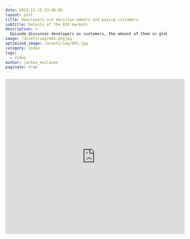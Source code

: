 ```yaml
---
date: 2019-11-15 23:48:05
layout: post
title: Developers are decision makers and paying customers
subtitle: Details of the B2D markets
description: >-
  Episode discusses developers as customers, the amount of them in global level, their purchase capability and suggestion of B2D Product Strategy
image: /assets/img/001.pngjpg
optimized_image: /assets/img/001.jpg
category: Video
tags:
  - Video
author: jarkko_moilanen
paginate: true
---
```


<iframe width="560" height="485" src="https://www.youtube.com/embed/vrj3VY9FCfc" frameborder="0" allow="accelerometer; autoplay; encrypted-media; gyroscope; picture-in-picture" allowfullscreen></iframe>
